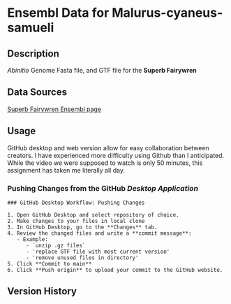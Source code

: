 # Ensembl Data for Malurus-cyaneus-samueli
## Description
*Abinitio* Genome Fasta file, and GTF file for the **Superb Fairywren**
## Data Sources
[Superb Fairywren Ensembl page](https://useast.ensembl.org/Malurus_cyaneus_samueli/Info/Index)
## Usage
GitHub desktop and web version allow for easy collaboration between creators. I have experienced more difficulty using Github than I anticipated. While the video we were supposed to watch is only 50 minutes, this assignment has taken me literally all day.
### Pushing Changes from the GitHub *Desktop Application*
```
### GitHub Desktop Workflow: Pushing Changes

1. Open GitHub Desktop and select repository of choice.
2. Make changes to your files in local clone
3. In GitHub Desktop, go to the **Changes** tab.
4. Review the changed files and write a **commit message**:
   - Example:
      - `unzip .gz files`
      - 'replace GTF file with most current version'
      - 'remove unused files in directory'
5. Click **Commit to main**
6. Click **Push origin** to upload your commit to the GitHub website.

```
## Version History
